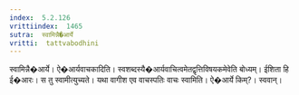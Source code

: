 ```yaml
---
index:  5.2.126
vrittiindex:  1465
sutra:  स्वामिन्नै�आर्ये
vritti:  tattvabodhini 
---
```


स्वामिन्नै�आर्ये। ऐ�आर्यवाचकादिति। स्वशब्दस्यै�आर्यवाचित्वमेतद्वृत्तिविषयकमेवेति बोध्यम्। ईशिता हि ई�आरः। स तु स्वामीत्युच्यते। यथा वागीश एव वाचस्पतिः वाचः स्वामिति। ऐ�आर्ये किम्?। स्ववान्।

